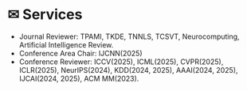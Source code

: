   # ✉ Services

- Journal Reviewer: TPAMI, TKDE, TNNLS, TCSVT, Neurocomputing, Artificial Intelligence Review.
- Conference Area Chair: IJCNN(2025)
- Conference Reviewer: ICCV(2025), ICML(2025), CVPR(2025), ICLR(2025), NeurIPS(2024), KDD(2024, 2025), AAAI(2024, 2025), IJCAI(2024, 2025), ACM MM(2023).
